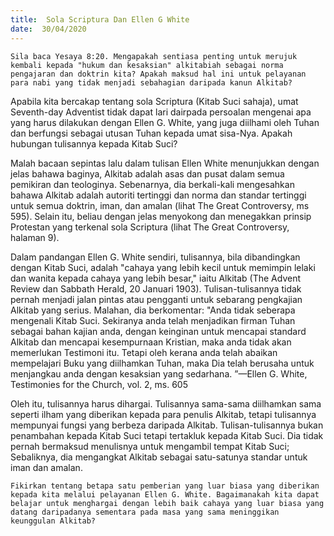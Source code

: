 ```yaml
---
title:  Sola Scriptura Dan Ellen G White
date:  30/04/2020
---
```


`Sila baca Yesaya 8:20. Mengapakah sentiasa penting untuk merujuk kembali kepada "hukum dan kesaksian" alkitabiah sebagai norma pengajaran dan doktrin kita? Apakah maksud hal ini untuk pelayanan para nabi yang tidak menjadi sebahagian daripada kanun Alkitab?`

Apabila kita bercakap tentang sola Scriptura (Kitab Suci sahaja), umat Seventh-day Adventist  tidak dapat lari dairpada persoalan mengenai apa yang harus dilakukan dengan Ellen G. White, yang juga diilhami oleh Tuhan dan berfungsi sebagai utusan Tuhan kepada umat sisa-Nya. Apakah hubungan tulisannya kepada Kitab Suci?

Malah bacaan sepintas lalu dalam tulisan Ellen White menunjukkan dengan jelas bahawa baginya, Alkitab adalah asas dan pusat dalam semua pemikiran dan teologinya. Sebenarnya, dia berkali-kali mengesahkan bahawa Alkitab adalah autoriti tertinggi dan norma dan standar tertinggi untuk semua doktrin, iman, dan amalan (lihat The Great Controversy, ms 595). Selain itu, beliau dengan jelas menyokong dan menegakkan prinsip Protestan yang terkenal  sola Scriptura (lihat The Great Controversy, halaman 9).

Dalam pandangan Ellen G. White sendiri, tulisannya, bila dibandingkan dengan Kitab Suci, adalah "cahaya yang lebih kecil untuk memimpin lelaki dan wanita kepada cahaya yang lebih besar," iaitu Alkitab (The Advent Review dan Sabbath Herald, 20 Januari 1903). Tulisan-tulisannya tidak pernah menjadi jalan pintas atau pengganti untuk sebarang pengkajian Alkitab yang serius. Malahan, dia berkomentar: "Anda tidak seberapa mengenali Kitab Suci. Sekiranya anda telah menjadikan firman Tuhan sebagai bahan kajian anda, dengan keinginan untuk mencapai standard Alkitab dan mencapai kesempurnaan Kristian, maka anda tidak akan memerlukan Testimoni itu. Tetapi oleh kerana anda telah abaikan  mempelajari Buku yang diilhamkan Tuhan, maka  Dia telah berusaha untuk menjangkau anda dengan kesaksian yang sedarhana. ”—Ellen G. White, Testimonies for the Church, vol. 2, ms. 605

Oleh itu, tulisannya harus dihargai. Tulisannya sama-sama diilhamkan sama seperti ilham yang diberikan kepada para penulis Alkitab, tetapi tulisannya mempunyai fungsi yang berbeza daripada Alkitab. Tulisan-tulisannya bukan penambahan kepada Kitab Suci tetapi tertakluk kepada Kitab Suci. Dia tidak pernah bermaksud menulisnya untuk mengambil tempat Kitab Suci; Sebaliknya, dia mengangkat Alkitab sebagai satu-satunya standar untuk iman dan amalan.

`Fikirkan tentang betapa satu pemberian yang luar biasa yang diberikan kepada kita melalui pelayanan Ellen G. White. Bagaimanakah kita dapat belajar untuk menghargai dengan lebih baik cahaya yang luar biasa yang datang daripadanya sementara pada masa yang sama meninggikan keunggulan Alkitab?`